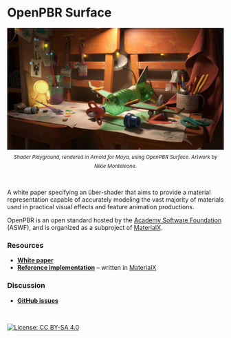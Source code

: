 # OpenPBR Surface

<p align="center">
<img src="images/OpenPBR title.jpg" title="OpenPBR demonstration scene" />
<sub><i>Shader Playground, rendered in Arnold for Maya, using OpenPBR Surface. Artwork by Nikie Monteleone.</i></sub>
</p>
<br>

A white paper specifying an über-shader that aims to provide a material representation capable of accurately modeling the vast majority of materials used in practical visual effects and feature animation productions.

OpenPBR is an open standard hosted by the [Academy Software Foundation](https://www.aswf.io/) (ASWF), and is organized as a subproject of [MaterialX](https://materialx.org/).


### Resources

* **[White paper](https://academysoftwarefoundation.github.io/OpenPBR/)**
* **[Reference implementation](reference/open_pbr_surface.mtlx)** – written in [MaterialX](https://materialx.org/)

### Discussion
* **[GitHub issues](https://github.com/AcademySoftwareFoundation/OpenPBR/issues)**

<br/>

[![License: CC BY-SA 4.0](https://img.shields.io/badge/License-Apache%202.0-informational.svg)](LICENSE)
